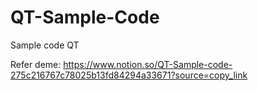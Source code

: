 # QT-Sample-Code
Sample code QT

Refer deme:
https://www.notion.so/QT-Sample-code-275c216767c78025b13fd84294a33671?source=copy_link
